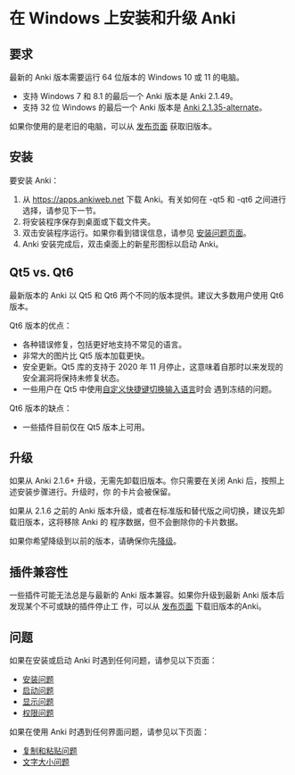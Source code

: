 # 在 Windows 上安装和升级 Anki

<!-- toc -->

## 要求

最新的 Anki 版本需要运行 64 位版本的 Windows 10 或 11 的电脑。

- 支持 Windows 7 和 8.1 的最后一个 Anki 版本是 Anki 2.1.49。
- 支持 32 位 Windows 的最后一个 Anki 版本是
  [Anki 2.1.35-alternate](https://github.com/ankitects/anki/releases/tag/2.1.35)。

如果你使用的是老旧的电脑，可以从 [发布页面](https://github.com/ankitects/anki/releases) 获取旧版本。

## 安装

要安装 Anki：

1. 从 <https://apps.ankiweb.net> 下载 Anki。有关如何在 -qt5 和 -qt6 之间进行选择，请参见下一节。
2. 将安装程序保存到桌面或下载文件夹。
3. 双击安装程序运行。如果你看到错误信息，请参见 [安装问题页面](installation-issues.md)。
4. Anki 安装完成后，双击桌面上的新星形图标以启动 Anki。

## Qt5 vs. Qt6

最新版本的 Anki 以 Qt5 和 Qt6 两个不同的版本提供。建议大多数用户使用 Qt6 版本。

Qt6 版本的优点：

- 各种错误修复，包括更好地支持不常见的语言。
- 非常大的图片比 Qt5 版本加载更快。
- 安全更新。Qt5 库的支持于 2020 年 11 月停止，这意味着自那时以来发现的安全漏洞将保持未修复状态。
- 一些用户在 Qt5 中使用[自定义快捷键切换输入语言](https://github.com/ankitects/anki/issues/1105)时会
  遇到冻结的问题。

Qt6 版本的缺点：

- 一些插件目前仅在 Qt5 版本上可用。

## 升级

如果从 Anki 2.1.6+ 升级，无需先卸载旧版本。你只需要在关闭 Anki 后，按照上述安装步骤进行。升级时，你
的卡片会被保留。

如果从 2.1.6 之前的 Anki 版本升级，或者在标准版和替代版之间切换，建议先卸载旧版本，这将移除 Anki 的
程序数据，但不会删除你的卡片数据。

如果你希望降级到以前的版本，请确保你先[降级](http://changes.ankiweb.net)。

## 插件兼容性

一些插件可能无法总是与最新的 Anki 版本兼容。如果你升级到最新 Anki 版本后发现某个不可或缺的插件停止工
作，可以从 [发布页面](https://github.com/ankitects/anki/releases) 下载旧版本的Anki。

## 问题

如果在安装或启动 Anki 时遇到任何问题，请参见以下页面：

- [安装问题](installation-issues.md)
- [启动问题](startup-issues.md)
- [显示问题](display-issues.md)
- [权限问题](permission-problems.md)

如果在使用 Anki 时遇到任何界面问题，请参见以下页面：

- [复制和粘贴问题](copy-and-paste.md)
- [文字大小问题](text-size.md)
